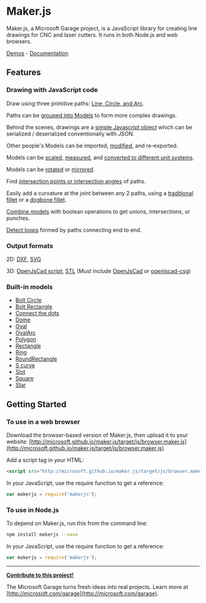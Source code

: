 # Maker.js

Maker.js, a Microsoft Garage project, is a JavaScript library for creating line drawings for CNC and laser cutters. It runs in both Node.js and web browsers.

[Demos](http://microsoft.github.io/maker.js/demos/) - [Documentation](http://microsoft.github.io/maker.js/docs/)

## Features

### Drawing with JavaScript code

Draw using three primitive paths: [Line, Circle, and Arc](http://microsoft.github.io/maker.js/docs/basic-drawing/#Paths).

Paths can be [grouped into Models](http://microsoft.github.io/maker.js/docs/basic-drawing/#Models) to form more complex drawings.

Behind the scenes, drawings are a [simple Javascript object](http://microsoft.github.io/maker.js/docs/basic-drawing/#It%27s%20Just%20JSON) which can be serialized / deserialized conventionally with JSON.

Other people's Models can be imported, [modified](http://microsoft.github.io/maker.js/docs/intermediate-drawing/#Modifying%20models), and re-exported.

Models can be [scaled](http://microsoft.github.io/maker.js/docs/intermediate-drawing/#Scaling), [measured](http://microsoft.github.io/maker.js/docs/api/modules/makerjs.measure.html#modelextents), and [converted to different unit systems](http://microsoft.github.io/maker.js/docs/basic-drawing/#Units).

Models can be [rotated](http://microsoft.github.io/maker.js/docs/intermediate-drawing/#Rotating) or [mirrored](http://microsoft.github.io/maker.js/docs/intermediate-drawing/#Mirroring).

Find [intersection points or intersection angles](http://microsoft.github.io/maker.js/docs/api/modules/makerjs.path.html#intersection) of paths.

Easily add a curvature at the joint between any 2 paths, using a [traditional fillet](http://microsoft.github.io/maker.js/docs/api/modules/makerjs.path.html#fillet) or a [dogbone fillet](http://microsoft.github.io/maker.js/docs/api/modules/makerjs.path.html#dogbone).

[Combine models](http://microsoft.github.io/maker.js/docs/api/modules/makerjs.model.html#combine) with boolean operations to get unions, intersections, or punches.

[Detect loops](http://microsoft.github.io/maker.js/docs/api/modules/makerjs.model.html#findloops) formed by paths connecting end to end.

### Output formats

2D: [DXF](http://microsoft.github.io/maker.js/docs/api/modules/makerjs.exporter.html#todxf), [SVG](http://microsoft.github.io/maker.js/docs/api/modules/makerjs.exporter.html#tosvg)

3D: [OpenJsCad script](http://microsoft.github.io/maker.js/docs/api/modules/makerjs.exporter.html#toopenjscad), [STL](http://microsoft.github.io/maker.js/docs/api/modules/makerjs.exporter.html#tostl) (Must include [OpenJsCad](http://joostn.github.io/OpenJsCad/) or [openjscad-csg](https://www.npmjs.com/package/openjscad-csg))

### Built-in models

* [Bolt Circle](http://microsoft.github.io/maker.js/demos/demo.html?demo=BoltCircle)
* [Bolt Rectangle](http://microsoft.github.io/maker.js/demos/demo.html?demo=BoltRectangle)
* [Connect the dots](http://microsoft.github.io/maker.js/demos/demo.html?demo=ConnectTheDots)
* [Dome](http://microsoft.github.io/maker.js/demos/demo.html?demo=Dome)
* [Oval](http://microsoft.github.io/maker.js/demos/demo.html?demo=Oval)
* [OvalArc](http://microsoft.github.io/maker.js/demos/demo.html?demo=OvalArc)
* [Polygon](http://microsoft.github.io/maker.js/demos/demo.html?demo=Polygon)
* [Rectangle](http://microsoft.github.io/maker.js/demos/demo.html?demo=Rectangle)
* [Ring](http://microsoft.github.io/maker.js/demos/demo.html?demo=Ring)
* [RoundRectangle](http://microsoft.github.io/maker.js/demos/demo.html?demo=RoundRectangle)
* [S curve](http://microsoft.github.io/maker.js/demos/demo.html?demo=SCurve)
* [Slot](http://microsoft.github.io/maker.js/demos/demo.html?demo=Slot)
* [Square](http://microsoft.github.io/maker.js/demos/demo.html?demo=Square)
* [Star](http://microsoft.github.io/maker.js/demos/demo.html?demo=Star)

## Getting Started

### To use in a web browser

Download the browser-based version of Maker.js, then upload it to your website:
[http://microsoft.github.io/maker.js/target/js/browser.maker.js](http://microsoft.github.io/maker.js/target/js/browser.maker.js)

Add a script tag in your HTML:
```html
<script src="http://microsoft.github.io/maker.js/target/js/browser.maker.js" type="text/javascript"></script>
```

In your JavaScript, use the require function to get a reference:
 
```javascript
var makerjs = require('makerjs');
```

### To use in Node.js

To depend on Maker.js, run this from the command line:
```bash
npm install makerjs --save
```

In your JavaScript, use the require function to get a reference:
 
```javascript
var makerjs = require('makerjs');
```

---

**[Contribute to this project!](CONTRIBUTING.md)**

The Microsoft Garage turns fresh ideas into real projects. Learn more at [http://microsoft.com/garage](http://microsoft.com/garage).
